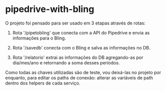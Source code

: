 # pipedrive-with-bling


O projeto foi pensado para ser usado em 3 etapas através de rotas:

1) Rota '/pipetobling' que conecta com a API do Pipedrive e envia as informações para o Bling.

2) Rota '/savedb' conecta com o Bling e salva as informações no DB.

3) Rota '/relatorio' extrai as informações do DB agregando-as por dia/mes/ano e retornando a soma desses períodos.


Como todas as chaves utilizadas são de teste, vou deixá-las no projeto por enquanto, para editar os paths de conexão: alterar as variáveis de path dentro dos helpers de cada serviço.

